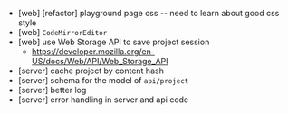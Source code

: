 - [web] [refactor] playground page css -- need to learn about good css style
- [web] `CodeMirrorEditor`
- [web] use Web Storage API to save project session
  - https://developer.mozilla.org/en-US/docs/Web/API/Web_Storage_API
- [server] cache project by content hash
- [server] schema for the model of `api/project`
- [server] better log
- [server] error handling in server and api code
